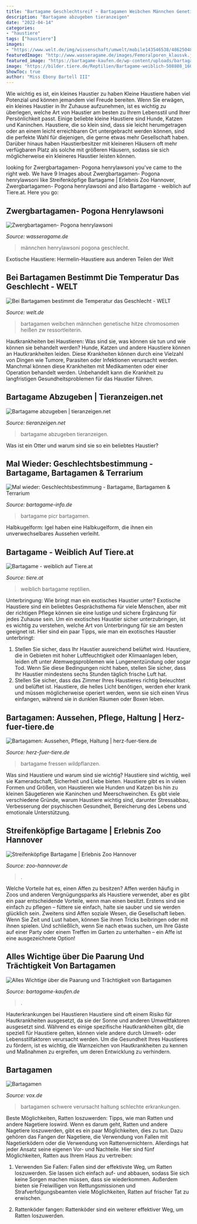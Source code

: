 ```yaml
---
title: "Bartagame Geschlechtsreif ~ Bartagamen Weibchen Männchen Genetische Hitze Chromosomen Heißen Zw Ressortleiterin"
description: "Bartagame abzugeben tieranzeigen"
date: "2022-04-14"
categories:
- "haustiere"
tags: ["haustiere"]
images:
- "https://www.welt.de/img/wissenschaft/umwelt/mobile143546538/4862504807-ci102l-w1024/Caption-The-Australian-Central-Bearded-2.jpg"
featuredImage: "http://www.wasseragame.de/images/Femoralporen_klausvk.jpg"
featured_image: "https://bartagame-kaufen.de/wp-content/uploads/bartagame-paarung-1-300x300.jpg"
image: "https://bilder.tiere.de/Reptilien/Bartagame-weiblich-508808_1602350715.jpg"
ShowToc: true
author: "Miss Ebony Bartell III"
---
```



Wie wichtig es ist, ein kleines Haustier zu haben
Kleine Haustiere haben viel Potenzial und können jemandem viel Freude bereiten. Wenn Sie erwägen, ein kleines Haustier in Ihr Zuhause aufzunehmen, ist es wichtig zu überlegen, welche Art von Haustier am besten zu Ihrem Lebensstil und Ihrer Persönlichkeit passt. Einige beliebte kleine Haustiere sind Hunde, Katzen und Kaninchen. Haustiere, die so klein sind, dass sie leicht herumgetragen oder an einem leicht erreichbaren Ort untergebracht werden können, sind die perfekte Wahl für diejenigen, die gerne etwas mehr Gesellschaft haben. Darüber hinaus haben Haustierbesitzer mit kleineren Häusern oft mehr verfügbaren Platz als solche mit größeren Häusern, sodass sie sich möglicherweise ein kleineres Haustier leisten können.

	

		
looking for Zwergbartagamen- Pogona henrylawsoni you've came to the right web. We have 9 Images about Zwergbartagamen- Pogona henrylawsoni like Streifenköpfige Bartagame | Erlebnis Zoo Hannover, Zwergbartagamen- Pogona henrylawsoni and also Bartagame - weiblich auf Tiere.at. Here you go:
		
    
## Zwergbartagamen- Pogona Henrylawsoni

<img loading=lazy src="http://www.wasseragame.de/images/Femoralporen_klausvk.jpg" onerror="this.onerror=null;this.src='https://tse1.mm.bing.net/th?id=OIP.u6n1LO-z5MouXuOg5wfY9wHaHM&amp;pid=15.1';" alt="Zwergbartagamen- Pogona henrylawsoni">

_Source: wasseragame.de_

>männchen henrylawsoni pogona geschlecht. 

	

Exotische Haustiere: Hermelin-Haustiere aus anderen Teilen der Welt

    
## Bei Bartagamen Bestimmt Die Temperatur Das Geschlecht - WELT

<img loading=lazy src="https://www.welt.de/img/wissenschaft/umwelt/mobile143546538/4862504807-ci102l-w1024/Caption-The-Australian-Central-Bearded-2.jpg" onerror="this.onerror=null;this.src='https://tse4.mm.bing.net/th?id=OIP.Au2VCfT_4tMV0_5iihDcogHaHP&amp;pid=15.1';" alt="Bei Bartagamen bestimmt die Temperatur das Geschlecht - WELT">

_Source: welt.de_

>bartagamen weibchen männchen genetische hitze chromosomen heißen zw ressortleiterin. 

	

Hautkrankheiten bei Haustieren: Was sind sie, was können sie tun und wie können sie behandelt werden?
Hunde, Katzen und andere Haustiere können an Hautkrankheiten leiden. Diese Krankheiten können durch eine Vielzahl von Dingen wie Tumore, Parasiten oder Infektionen verursacht werden. Manchmal können diese Krankheiten mit Medikamenten oder einer Operation behandelt werden. Unbehandelt kann die Krankheit zu langfristigen Gesundheitsproblemen für das Haustier führen.

    
## Bartagame Abzugeben | Tieranzeigen.net

<img loading=lazy src="https://www.tieranzeigen.net/export/S4yQYl4buEzI.JPG" onerror="this.onerror=null;this.src='https://tse4.mm.bing.net/th?id=OIP.VLVZWGlfLLo-Vq8KrDx-oQHaFj&amp;pid=15.1';" alt="Bartagame abzugeben | tieranzeigen.net">

_Source: tieranzeigen.net_

>bartagame abzugeben tieranzeigen. 

	

Was ist ein Otter und warum sind sie so ein beliebtes Haustier?

    
## Mal Wieder: Geschlechtsbestimmung - Bartagame, Bartagamen &amp; Terrarium

<img loading=lazy src="http://up.picr.de/5076101.jpg" onerror="this.onerror=null;this.src='https://tse1.mm.bing.net/th?id=OIP.J990kvYEyVrtOay1ghJ6kwHaFj&amp;pid=15.1';" alt="Mal wieder: Geschlechtsbestimmung - Bartagame, Bartagamen &amp; Terrarium">

_Source: bartagame-info.de_

>bartagame picr bartagamen. 

	

Halbkugelform: Igel haben eine Halbkugelform, die ihnen ein unverwechselbares Aussehen verleiht.

    
## Bartagame - Weiblich Auf Tiere.at

<img loading=lazy src="https://bilder.tiere.de/Reptilien/Bartagame-weiblich-508808_1602350715.jpg" onerror="this.onerror=null;this.src='https://tse3.mm.bing.net/th?id=OIP.jXODSqzeLanM--xW0voh3AAAAA&amp;pid=15.1';" alt="Bartagame - weiblich auf Tiere.at">

_Source: tiere.at_

>weiblich bartagame reptilien. 

	

Unterbringung: Wie bringt man ein exotisches Haustier unter?
Exotische Haustiere sind ein beliebtes Gesprächsthema für viele Menschen, aber mit der richtigen Pflege können sie eine lustige und sichere Ergänzung für jedes Zuhause sein. Um ein exotisches Haustier sicher unterzubringen, ist es wichtig zu verstehen, welche Art von Unterbringung für sie am besten geeignet ist. Hier sind ein paar Tipps, wie man ein exotisches Haustier unterbringt:
1. Stellen Sie sicher, dass Ihr Haustier ausreichend belüftet wird. Haustiere, die in Gebieten mit hoher Luftfeuchtigkeit oder Klimaanlagen leben, leiden oft unter Atemwegsproblemen wie Lungenentzündung oder sogar Tod. Wenn Sie diese Bedingungen nicht haben, stellen Sie sicher, dass Ihr Haustier mindestens sechs Stunden täglich frische Luft hat.
2. Stellen Sie sicher, dass das Zimmer Ihres Haustieres richtig beleuchtet und belüftet ist. Haustiere, die helles Licht benötigen, werden eher krank und müssen möglicherweise operiert werden, wenn sie sich einen Virus einfangen, während sie in dunklen Räumen oder Boxen leben.

    
## Bartagamen: Aussehen, Pflege, Haltung | Herz-fuer-tiere.de

<img loading=lazy src="https://images.herz-fuer-tiere.de/images/_aliases/500w/9/6/3/8/248369-1-de-DE/Bartagame_Inline2.jpg" onerror="this.onerror=null;this.src='https://tse1.mm.bing.net/th?id=OIP.5Z1zlhQajOCt7I6Id1iEAQHaE7&amp;pid=15.1';" alt="Bartagamen: Aussehen, Pflege, Haltung | herz-fuer-tiere.de">

_Source: herz-fuer-tiere.de_

>bartagame fressen wildpflanzen. 

	

Was sind Haustiere und warum sind sie wichtig?
Haustiere sind wichtig, weil sie Kameradschaft, Sicherheit und Liebe bieten. Haustiere gibt es in vielen Formen und Größen, von Haustieren wie Hunden und Katzen bis hin zu kleinen Säugetieren wie Kaninchen und Meerschweinchen. Es gibt viele verschiedene Gründe, warum Haustiere wichtig sind, darunter Stressabbau, Verbesserung der psychischen Gesundheit, Bereicherung des Lebens und emotionale Unterstützung.

    
## Streifenköpfige Bartagame | Erlebnis Zoo Hannover

<img loading=lazy src="http://www.zoo-hannover.de/dam/jcr:a0753598-b285-4b36-95ed-a44b32c9efe3/1024x768-bartagame-erlebnis-zoo-hannover.jpg" onerror="this.onerror=null;this.src='https://tse4.mm.bing.net/th?id=OIP.1jRpdcn3MDH-6f4ki2J6YQHaFj&amp;pid=15.1';" alt="Streifenköpfige Bartagame | Erlebnis Zoo Hannover">

_Source: zoo-hannover.de_

>. 

	

Welche Vorteile hat es, einen Affen zu besitzen?
Affen werden häufig in Zoos und anderen Vergnügungsparks als Haustiere verwendet, aber es gibt ein paar entscheidende Vorteile, wenn man einen besitzt. Erstens sind sie einfach zu pflegen – füttere sie einfach, halte sie sauber und sie werden glücklich sein. Zweitens sind Affen soziale Wesen, die Gesellschaft lieben. Wenn Sie Zeit und Lust haben, können Sie ihnen Tricks beibringen oder mit ihnen spielen. Und schließlich, wenn Sie nach etwas suchen, um Ihre Gäste auf einer Party oder einem Treffen im Garten zu unterhalten – ein Affe ist eine ausgezeichnete Option!

    
## Alles Wichtige über Die Paarung Und Trächtigkeit Von Bartagamen

<img loading=lazy src="https://bartagame-kaufen.de/wp-content/uploads/bartagame-paarung-1-300x300.jpg" onerror="this.onerror=null;this.src='https://tse3.mm.bing.net/th?id=OIP.SX7itDcamCgclQV6ht74WQAAAA&amp;pid=15.1';" alt="Alles Wichtige über die Paarung und Trächtigkeit von Bartagamen">

_Source: bartagame-kaufen.de_

>. 

	

Hauterkrankungen bei Haustieren
Haustiere sind oft einem Risiko für Hautkrankheiten ausgesetzt, da sie der Sonne und anderen Umweltfaktoren ausgesetzt sind. Während es einige spezifische Hautkrankheiten gibt, die speziell für Haustiere gelten, können viele andere durch Umwelt- oder Lebensstilfaktoren verursacht werden. Um die Gesundheit Ihres Haustieres zu fördern, ist es wichtig, die Warnzeichen von Hautkrankheiten zu kennen und Maßnahmen zu ergreifen, um deren Entwicklung zu verhindern.

    
## Bartagamen

<img loading=lazy src="https://aisvox-a.akamaihd.net/masters/123694/26-1/27-1yk13p/2540x1429/608/bartagamen.jpg" onerror="this.onerror=null;this.src='https://tse3.mm.bing.net/th?id=OIP.Et4KiTqlaNiiLcHfhwJjgAHaEK&amp;pid=15.1';" alt="Bartagamen">

_Source: vox.de_

>bartagamen schwere verursacht haltung schlechte erkrankungen. 

	

Beste Möglichkeiten, Ratten loszuwerden: Tipps, wie man Ratten und andere Nagetiere loswird.
Wenn es darum geht, Ratten und andere Nagetiere loszuwerden, gibt es ein paar Möglichkeiten, dies zu tun. Dazu gehören das Fangen der Nagetiere, die Verwendung von Fallen mit Nagetierködern oder die Verwendung von Rattenvernichtern. Allerdings hat jeder Ansatz seine eigenen Vor- und Nachteile. Hier sind fünf Möglichkeiten, Ratten aus Ihrem Haus zu vertreiben:
1) Verwenden Sie Fallen: Fallen sind der effektivste Weg, um Ratten loszuwerden. Sie lassen sich einfach auf- und abbauen, sodass Sie sich keine Sorgen machen müssen, dass sie wiederkommen. Außerdem bieten sie Freiwilligen von Rettungsmissionen und Strafverfolgungsbeamten viele Möglichkeiten, Ratten auf frischer Tat zu erwischen.

2) Rattenköder fangen: Rattenköder sind ein weiterer effektiver Weg, um Ratten loszuwerden.

